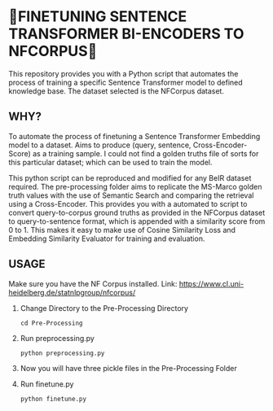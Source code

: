 # **🤖FINETUNING SENTENCE TRANSFORMER BI-ENCODERS TO NFCORPUS🤖**

This repository provides you with a Python script that automates the process of training a specific Sentence Transformer model to defined knowledge base. The dataset selected is the NFCorpus dataset. 

## **WHY?**
To automate the process of finetuning a Sentence Transformer Embedding model to a dataset. Aims to produce (query, sentence, Cross-Encoder-Score) as a training sample. I could not find a golden truths file of sorts for this particular dataset; which can be used to train the model.  

This python script can be reproduced and modified for any BeIR dataset required. The pre-processing folder aims to replicate the MS-Marco golden truth values with the use of Semantic Search and comparing the retrieval using a Cross-Encoder. This provides you with a automated to script to convert query-to-corpus ground truths as provided in the NFCorpus dataset to query-to-sentence format, which is appended with a similarity score from 0 to 1. This makes it easy to make use of Cosine Similarity Loss and Embedding Similarity Evaluator for training and evaluation.

## **USAGE**
Make sure you have the NF Corpus installed. Link: https://www.cl.uni-heidelberg.de/statnlpgroup/nfcorpus/
1. Change Directory to the Pre-Processing Directory
   
   ```
   cd Pre-Processing
   ```
3. Run preprocessing.py
   
   ```
   python preprocessing.py
   ```
5. Now you will have three pickle files in the Pre-Processing Folder
6. Run finetune.py
   
   ```
   python finetune.py
   ```
